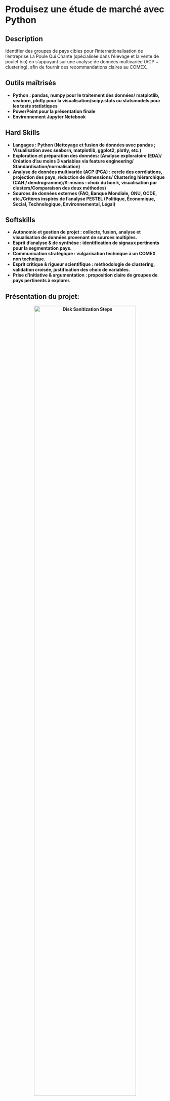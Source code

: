 # Produisez une étude de marché avec Python
<h2>Description</h2>
Identifier des groupes de pays cibles pour l’internationalisation de l’entreprise La Poule Qui Chante (spécialisée dans l’élevage et la vente de poulet bio) en s’appuyant sur une analyse de données multivariée (ACP + clustering), afin de fournir des recommandations claires au COMEX.

<br />


<h2> Outils maîtrisés </h2>

- <b>Python : pandas, numpy pour le traitement des données/ matplotlib, seaborn, plotly pour la visualisation/scipy.stats ou statsmodels pour les tests statistiques 
- <b>PowerPoint pour la présentation finale
- <b>Environnement Jupyter Notebook 


<h2> Hard Skills </h2>

- <b>Langages : Python (Nettoyage et fusion de données avec pandas ; Visualisation avec seaborn, matplotlib, ggplot2, plotly, etc.)
- <b>Exploration et préparation des données: (Analyse exploratoire (EDA)/ Création d’au moins 3 variables via feature engineering/ Standardisation/normalisation)
- <b>Analyse de données multivariée (ACP (PCA) : cercle des corrélations, projection des pays, réduction de dimensions/ Clustering hiérarchique (CAH / dendrogramme)/K-means : choix du bon k, visualisation par clusters/Comparaison des deux méthodes)
- <b>Sources de données externes (FAO, Banque Mondiale, ONU, OCDE, etc./Critères inspirés de l’analyse PESTEL (Politique, Économique, Social, Technologique, Environnemental, Légal)

<h2> Softskills </h2>

- <b>Autonomie et gestion de projet : collecte, fusion, analyse et visualisation de données provenant de sources multiples.
- <b>Esprit d’analyse & de synthèse : identification de signaux pertinents pour la segmentation pays.
- <b>Communication stratégique : vulgarisation technique à un COMEX non technique.
- <b>Esprit critique & rigueur scientifique : méthodologie de clustering, validation croisée, justification des choix de variables.
- <b>Prise d’initiative & argumentation : proposition claire de groupes de pays pertinents à explorer.

<h2>Présentation du projet:</h2>

<p align="center">

<img src="https://imgur.com/DU3vrjT.png" height=80% width="80%" alt="Disk Sanitization Steps"/>
<br />
<br />


<p align="center">

<img src="https://imgur.com/wiXfIG4.png" height=80% width="80%" alt="Disk Sanitization Steps"/>
<br />
<br />


<p align="center">

<img src="https://imgur.com/4Lwjk3a.png" height=80% width="80%" alt="Disk Sanitization Steps"/>
<br />
<br />


<p align="center">

<img src="https://imgur.com/7QgNp6E.png" height=80% width="80%" alt="Disk Sanitization Steps"/>
<br />
<br />

<p align="center">

<img src="https://imgur.com/wn95Niu.png" height=80% width="80%" alt="Disk Sanitization Steps"/>
<br />
<br />
<p align="center">
<img src="https://imgur.com/v89lcDE.png" height=80% width="80%" alt="Disk Sanitization Steps"/>
<br />
<br />
<p align="center">
<img src="https://imgur.com/gaz2WOL.png" height=80% width="80%" alt="Disk Sanitization Steps"/>
<br />
<br />






<p align="center">

<img src="https://imgur.com/rxWpkDE.png" height=80% width="80%" alt="Disk Sanitization Steps"/>
<br />
<br />


<p align="center">

<img src="https://imgur.com/pVOlmCU.png" height=80% width="80%" alt="Disk Sanitization Steps"/>
<br />
<br />


<p align="center">

<img src="https://imgur.com/LmITczG.png" height=80% width="80%" alt="Disk Sanitization Steps"/>
<br />
<br />


<p align="center">

<img src="https://imgur.com/e0ioCsA.png" height=80% width="80%" alt="Disk Sanitization Steps"/>
<br />
<br />

<p align="center">

<img src="https://imgur.com/3whWbsk.png" height=80% width="80%" alt="Disk Sanitization Steps"/>
<br />
<br />
<p align="center">
<img src="https://imgur.com/1DeFSg2.png" height=80% width="80%" alt="Disk Sanitization Steps"/>
<br />
<br />
<p align="center">
<img src="https://imgur.com/9nc5y0x.png" height=80% width="80%" alt="Disk Sanitization Steps"/>
<br />
<br />










<p align="center">

<img src="https://imgur.com/9ffZUue.png" height=80% width="80%" alt="Disk Sanitization Steps"/>
<br />
<br />


<p align="center">

<img src="https://imgur.com/UUe5bcg.png" height=80% width="80%" alt="Disk Sanitization Steps"/>
<br />
<br />


<p align="center">

<img src="https://imgur.com/aEbLFKt.png" height=80% width="80%" alt="Disk Sanitization Steps"/>
<br />
<br />


<p align="center">

<img src="https://imgur.com/yKTimTX.png" height=80% width="80%" alt="Disk Sanitization Steps"/>
<br />
<br />

<p align="center">

<img src="https://imgur.com/DnykGuO.png" height=80% width="80%" alt="Disk Sanitization Steps"/>
<br />
<br />
<p align="center">
<img src="https://imgur.com/pzgcaMO.png" height=80% width="80%" alt="Disk Sanitization Steps"/>
<br />
<br />
<p align="center">
<img src="https://imgur.com/CPPqkB0.png" height=80% width="80%" alt="Disk Sanitization Steps"/>
<br />
<br />






<p align="center">

<img src="https://imgur.com/4elfCwO.png" height=80% width="80%" alt="Disk Sanitization Steps"/>
<br />
<br />


<p align="center">

<img src="https://imgur.com/IaydtHF.png" height=80% width="80%" alt="Disk Sanitization Steps"/>
<br />
<br />








<p align="center">

<img src="https://imgur.com/Mb3mk5N.png" height=80% width="80%" alt="Disk Sanitization Steps"/>
<br />
<br />


<p align="center">

<img src="https://imgur.com/Y8L4vg0.png" height=80% width="80%" alt="Disk Sanitization Steps"/>
<br />
<br />

























<img width="105" height="32766" alt="image" src="https://github.com/user-attachments/assets/f569dd07-32bd-49b3-9e3a-4fec8d3bddf3" />
